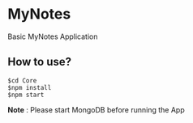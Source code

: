 # MyNotes
Basic MyNotes Application 

## How to use?
```
$cd Core
$npm install
$npm start 
```
**Note** : Please start MongoDB before running the App